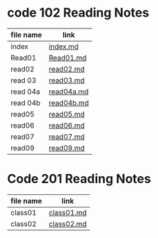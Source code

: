 # code 102 Reading Notes

file name  | link
------------- | -------------
index | [index.md](https://r-alhayek.github.io/reading-notes/index)
Read01 | [Read01.md](https://r-alhayek.github.io/reading-notes/Read01)
read02 | [read02.md](https://r-alhayek.github.io/reading-notes/read02)
read 03| [read03.md](https://r-alhayek.github.io/reading-notes/read03)
read 04a| [read04a.md](https://r-alhayek.github.io/reading-notes/read04a)
read 04b| [read04b.md](https://r-alhayek.github.io/reading-notes/read04b)
read05 | [read05.md](https://r-alhayek.github.io/reading-notes/read05)
read06 | [read06.md](https://r-alhayek.github.io/reading-notes/read06)
read07 | [read07.md](https://r-alhayek.github.io/reading-notes/read07)
read09 | [read09.md](https://r-alhayek.github.io/reading-notes/read09)

# Code 201 Reading Notes

file name  | link
------------- | -------------
class01 | [class01.md](https://r-alhayek.github.io/reading-notes/class01)
class02 | [class02.md](https://r-alhayek.github.io/reading-notes/class02)

